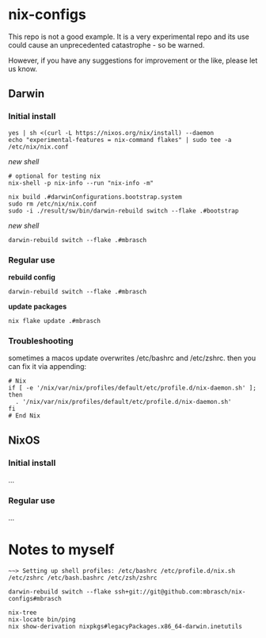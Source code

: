 # nix-configs
This repo is not a good example. It is a very experimental repo and its use could cause an unprecedented catastrophe - so be warned.

However, if you have any suggestions for improvement or the like, please let us know.


## Darwin

### Initial install

```shell
yes | sh <(curl -L https://nixos.org/nix/install) --daemon
echo "experimental-features = nix-command flakes" | sudo tee -a /etc/nix/nix.conf
```

*new shell*

```shell
# optional for testing nix
nix-shell -p nix-info --run "nix-info -m"

nix build .#darwinConfigurations.bootstrap.system
sudo rm /etc/nix/nix.conf
sudo -i ./result/sw/bin/darwin-rebuild switch --flake .#bootstrap
```

*new shell*

```shell
darwin-rebuild switch --flake .#mbrasch
```

### Regular use

**rebuild config**

```shell
darwin-rebuild switch --flake .#mbrasch
```

**update packages**

```shell
nix flake update .#mbrasch
```

### Troubleshooting

sometimes a macos update overwrites /etc/bashrc and /etc/zshrc. then you can fix it via appending:

```shell
# Nix
if [ -e '/nix/var/nix/profiles/default/etc/profile.d/nix-daemon.sh' ]; then
  . '/nix/var/nix/profiles/default/etc/profile.d/nix-daemon.sh'
fi
# End Nix
```


## NixOS

### Initial install
...

### Regular use
...


# Notes to myself

```shell
~~> Setting up shell profiles: /etc/bashrc /etc/profile.d/nix.sh /etc/zshrc /etc/bash.bashrc /etc/zsh/zshrc
```

```
darwin-rebuild switch --flake ssh+git://git@github.com:mbrasch/nix-configs#mbrasch
```

```
nix-tree
nix-locate bin/ping
nix show-derivation nixpkgs#legacyPackages.x86_64-darwin.inetutils
```
